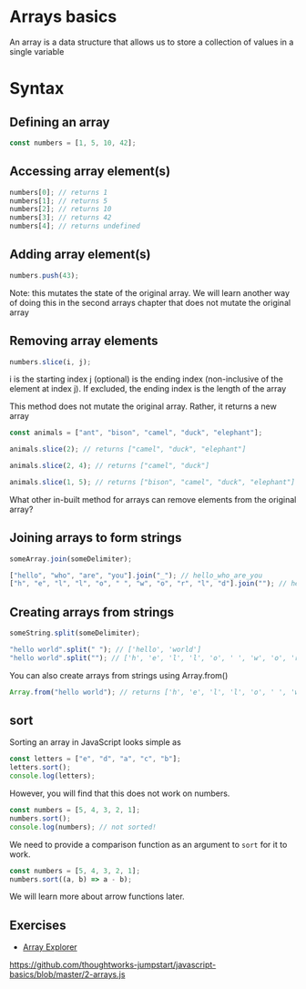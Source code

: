 # Arrays basics

An array is a data structure that allows us to store a collection of values in a single variable

# Syntax

## Defining an array

```js
const numbers = [1, 5, 10, 42];
```

## Accessing array element(s)

```js
numbers[0]; // returns 1
numbers[1]; // returns 5
numbers[2]; // returns 10
numbers[3]; // returns 42
numbers[4]; // returns undefined
```

## Adding array element(s)

```js
numbers.push(43);
```

Note: this mutates the state of the original array. We will learn another way of doing this in the second arrays chapter that does not mutate the original array

## Removing array elements

```js
numbers.slice(i, j);
```

i is the starting index
j (optional) is the ending index (non-inclusive of the element at index j). If excluded, the ending index is the length of the array

This method does not mutate the original array. Rather, it returns a new array

```js
const animals = ["ant", "bison", "camel", "duck", "elephant"];

animals.slice(2); // returns ["camel", "duck", "elephant"]

animals.slice(2, 4); // returns ["camel", "duck"]

animals.slice(1, 5); // returns ["bison", "camel", "duck", "elephant"]
```

What other in-built method for arrays can remove elements from the original array?

## Joining arrays to form strings

```js
someArray.join(someDelimiter);
```

```js
["hello", "who", "are", "you"].join("_"); // hello_who_are_you
["h", "e", "l", "l", "o", " ", "w", "o", "r", "l", "d"].join(""); // hello world
```

## Creating arrays from strings

```js
someString.split(someDelimiter);
```

```js
"hello world".split(" "); // ['hello', 'world']
"hello world".split(""); // ['h', 'e', 'l', 'l', 'o', ' ', 'w', 'o', 'r', 'l', 'd']
```

You can also create arrays from strings using Array.from()

```js
Array.from("hello world"); // returns ['h', 'e', 'l', 'l', 'o', ' ', 'w', 'o', 'r', 'l', 'd']
```

## sort

Sorting an array in JavaScript looks simple as

```js
const letters = ["e", "d", "a", "c", "b"];
letters.sort();
console.log(letters);
```

However, you will find that this does not work on numbers.

```js
const numbers = [5, 4, 3, 2, 1];
numbers.sort();
console.log(numbers); // not sorted!
```

We need to provide a comparison function as an argument to `sort` for it to work.

```js
const numbers = [5, 4, 3, 2, 1];
numbers.sort((a, b) => a - b);
```

We will learn more about arrow functions later.

## Exercises

- [Array Explorer](https://sdras.github.io/array-explorer/)

https://github.com/thoughtworks-jumpstart/javascript-basics/blob/master/2-arrays.js
